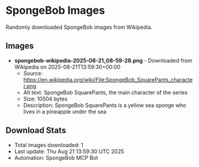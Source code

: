 # SpongeBob Images

Randomly downloaded SpongeBob images from Wikipedia.

## Images

- **spongebob-wikipedia-2025-08-21_08-59-28.png** - Downloaded from Wikipedia on 2025-08-21T13:59:30+00:00
  - Source: https://en.wikipedia.org/wiki/File:SpongeBob_SquarePants_character.png
  - Alt text: SpongeBob SquarePants, the main character of the series
  - Size: 10504 bytes
  - Description: SpongeBob SquarePants is a yellow sea sponge who lives in a pineapple under the sea

## Download Stats

- Total images downloaded: 1
- Last update: Thu Aug 21 13:59:30 UTC 2025
- Automation: SpongeBob MCP Bot

